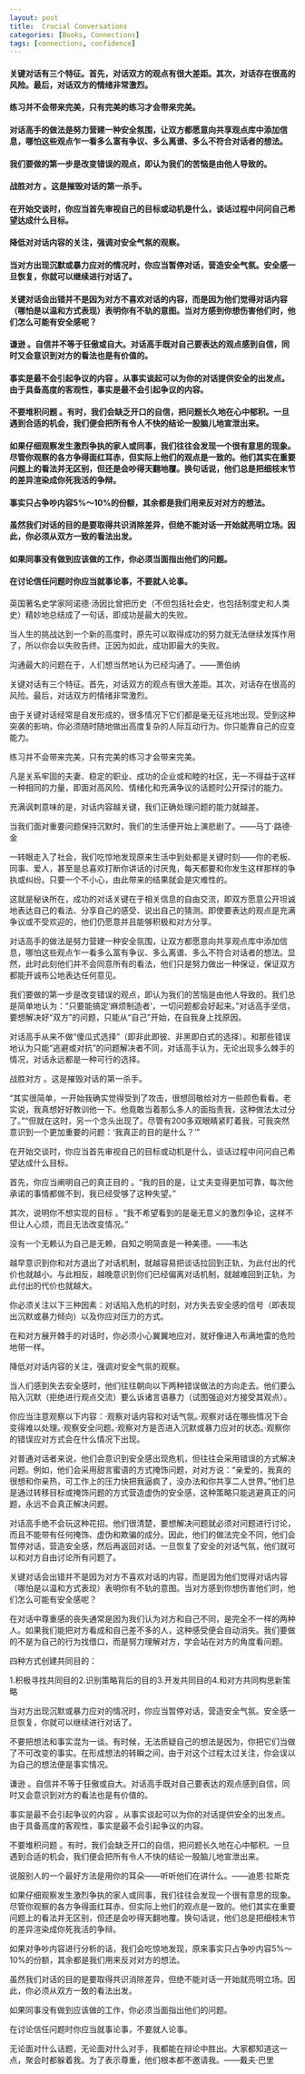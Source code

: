 ```yaml
---
layout: post
title:  Crucial Conversations
categories: [Books, Connections]
tags: [connections, confidence]
---
```

#### 关键对话有三个特征。首先，对话双方的观点有很大差距。其次，对话存在很高的风险。最后，对话双方的情绪非常激烈。
#### 练习并不会带来完美，只有完美的练习才会带来完美。
#### 对话高手的做法是努力营建一种安全氛围，让双方都愿意向共享观点库中添加信息，哪怕这些观点乍一看多么富有争议、多么离谱、多么不符合对话者的想法。
#### 我们要做的第一步是改变错误的观点，即认为我们的苦恼是由他人导致的。
#### 战胜对方 。这是摧毁对话的第一杀手。
#### 在开始交谈时，你应当首先审视自己的目标或动机是什么，谈话过程中问问自己希望达成什么目标。
#### 降低对对话内容的关注，强调对安全气氛的观察。
#### 当对方出现沉默或暴力应对的情况时，你应当暂停对话，营造安全气氛。安全感一旦恢复，你就可以继续进行对话了。
#### 关键对话会出错并不是因为对方不喜欢对话的内容，而是因为他们觉得对话内容（哪怕是以温和方式表现）表明你有不轨的意图。当对方感到你想伤害他们时，他们怎么可能有安全感呢？
#### 谦逊 。自信并不等于狂傲或自大。对话高手既对自己要表达的观点感到自信，同时又会意识到对方的看法也是有价值的。
#### 事实是最不会引起争议的内容 。从事实谈起可以为你的对话提供安全的出发点。由于具备高度的客观性，事实是最不会引起争议的内容。
#### 不要堆积问题 。有时，我们会缺乏开口的自信，把问题长久地在心中郁积。一旦遇到合适的机会，我们便会把所有令人不快的结论一股脑儿地宣泄出来。
#### 如果仔细观察发生激烈争执的家人或同事，我们往往会发现一个很有意思的现象。尽管你观察的各方争得面红耳赤，但实际上他们的观点是一致的。他们其实在重要问题上的看法并无区别，但还是会吵得天翻地覆。换句话说，他们总是把细枝末节的差异渲染成你死我活的争辩。
#### 事实只占争吵内容5%～10%的份额，其余都是我们用来反对对方的想法。
#### 虽然我们对话的目的是要取得共识消除差异，但绝不能对话一开始就亮明立场。因此，你必须从双方一致的看法出发。
#### 如果同事没有做到应该做的工作，你必须当面指出他们的问题。
#### 在讨论信任问题时你应当就事论事，不要就人论事。
<!-- more -->
英国著名史学家阿诺德·汤因比曾把历史（不但包括社会史，也包括制度史和人类史）精妙地总结成了一句话，即成功是最大的失败。

当人生的挑战达到一个新的高度时，原先可以取得成功的努力就无法继续发挥作用了，所以你会以失败告终。正因为如此，成功即最大的失败。

沟通最大的问题在于，人们想当然地认为已经沟通了。——萧伯纳

关键对话有三个特征。首先，对话双方的观点有很大差距。其次，对话存在很高的风险。最后，对话双方的情绪非常激烈。

由于关键对话经常是自发形成的，很多情况下它们都是毫无征兆地出现。受到这种突袭的影响，你必须随时随地做出高度复杂的人际互动行为。你只能靠自己的应变能力。

练习并不会带来完美，只有完美的练习才会带来完美。

凡是关系牢固的夫妻、稳定的职业、成功的企业或和睦的社区，无一不得益于这样一种相同的力量，即面对高风险、情绪化和充满争议的话题时公开探讨的能力。

充满讽刺意味的是，对话内容越关键，我们正确处理问题的能力就越差。

当我们面对重要问题保持沉默时，我们的生活便开始上演悲剧了。——马丁·路德·金

一转眼走入了社会，我们吃惊地发现原来生活中到处都是关键时刻——你的老板、同事、爱人，甚至是总喜欢打断你讲话的讨厌鬼，每天都要和你发生这样那样的争执或纠纷。只要一个不小心，由此带来的结果就会是灾难性的。

这就是秘诀所在，成功的对话关键在于相关信息的自由交流，即双方愿意公开坦诚地表达自己的看法、分享自己的感受、说出自己的猜测。即使要表达的观点是充满争议或不受欢迎的，他们仍愿意并且能够积极和对方分享。

对话高手的做法是努力营建一种安全氛围，让双方都愿意向共享观点库中添加信息，哪怕这些观点乍一看多么富有争议、多么离谱、多么不符合对话者的想法。显然，此时此刻他们并不会同意所有的看法，他们只是努力做出一种保证，保证双方都能开诚布公地表达任何意见。

我们要做的第一步是改变错误的观点，即认为我们的苦恼是由他人导致的。我们总是简单地认为：“只要能搞定‘麻烦制造者’，一切问题都会好起来。”对话高手坚信，要想解决好“双方”的问题，只能从“自己”开始，在自我身上找原因。

对话高手从来不做“傻瓜式选择”（即非此即彼、非黑即白式的选择）。和那些错误地认为只能“逃避或对抗”的问题解决者不同，对话高手认为，无论出现多么棘手的情况，对话永远都是一种可行的选择。

战胜对方 。这是摧毁对话的第一杀手。

“其实很简单，一开始我确实觉得受到了攻击，很想回敬给对方一些颜色看看。老实说，我真想好好教训他一下。他竟敢当着那么多人的面指责我，这种做法太过分了。”“但就在这时，另一个念头出现了。尽管有200多双眼睛紧盯着我，可我突然意识到一个更加重要的问题：‘我真正的目的是什么？’”

在开始交谈时，你应当首先审视自己的目标或动机是什么，谈话过程中问问自己希望达成什么目标。

首先，你应当阐明自己的真正目的 。“我的目的是，让丈夫变得更加可靠，每次他承诺的事情都做不到，我已经受够了这种失望。”

其次，说明你不想实现的目标 。“我不希望看到的是毫无意义的激烈争论，这样不但让人心烦，而且无法改变情况。”

没有一个无赖认为自己是无赖，自知之明简直是一种美德。——韦达

越早意识到你和对方退出了对话机制，就越容易把谈话拉回到正轨，为此付出的代价也就越小。与此相反，越晚意识到你们已经偏离对话机制，就越难回到正轨，为此付出的代价也就越大。

你必须关注以下三种因素：对话陷入危机的时刻，对方失去安全感的信号（即表现出沉默或暴力倾向）以及你应对压力的方式。

在和对方展开棘手的对话时，你必须小心翼翼地应对，就好像进入布满地雷的危险地带一样。

降低对对话内容的关注，强调对安全气氛的观察。

当人们感到失去安全感时，他们往往朝向以下两种错误做法的方向走去。他们要么陷入沉默（拒绝进行观点交流）要么诉诸言语暴力（试图强迫对方接受其观点）。

你应当注意观察以下内容：·观察对话内容和对话气氛。·观察对话在哪些情况下会变得难以处理。·观察安全问题。·观察对方是否进入沉默或暴力应对的状态。·观察你的错误应对方式会在什么情况下出现。

对普通对话者来说，他们会意识到安全感出现危机，但往往会采用错误的方式解决问题。例如，他们会采用甜言蜜语的方式掩饰问题，对对方说：“亲爱的，我真的很想和你亲热，可工作上的压力快把我逼疯了，没办法和你共享二人世界。”他们总是通过转移目标或掩饰问题的方式营造虚伪的安全感，这种策略只能逃避真正的问题，永远不会真正解决问题。

对话高手绝不会玩这种花招。他们很清楚，要想解决问题就必须对问题进行讨论，而且不能带有任何掩饰、虚伪和欺骗的成分。因此，他们的做法完全不同，他们会暂停对话，营造安全感，然后再返回对话。一旦恢复了安全的对话气氛，他们就可以和对方自由讨论所有问题了。

关键对话会出错并不是因为对方不喜欢对话的内容，而是因为他们觉得对话内容（哪怕是以温和方式表现）表明你有不轨的意图。当对方感到你想伤害他们时，他们怎么可能有安全感呢？

在对话中尊重感的丧失通常是因为我们认为对方和自己不同，是完全不一样的两种人。如果我们能把对方看成和自己差不多的人，这种感受便会自动消失。我们要做的不是为自己的行为找借口，而是努力理解对方，学会站在对方的角度看问题。

四种方式创建共同目的：

1.积极寻找共同目的2.识别策略背后的目的3.开发共同目的4.和对方共同构思新策略

当对方出现沉默或暴力应对的情况时，你应当暂停对话，营造安全气氛。安全感一旦恢复，你就可以继续进行对话了。

不要把想法和事实混为一谈。有时候，无法质疑自己的想法是因为，你把它们当做了不可改变的事实。在形成想法的转瞬之间，由于对这个过程太过关注，你会误以为自己的想法便是事实情况。

谦逊 。自信并不等于狂傲或自大。对话高手既对自己要表达的观点感到自信，同时又会意识到对方的看法也是有价值的。

事实是最不会引起争议的内容 。从事实谈起可以为你的对话提供安全的出发点。由于具备高度的客观性，事实是最不会引起争议的内容。

不要堆积问题 。有时，我们会缺乏开口的自信，把问题长久地在心中郁积。一旦遇到合适的机会，我们便会把所有令人不快的结论一股脑儿地宣泄出来。

说服别人的一个最好方法是用你的耳朵——听听他们在讲什么。——迪恩·拉斯克

如果仔细观察发生激烈争执的家人或同事，我们往往会发现一个很有意思的现象。尽管你观察的各方争得面红耳赤，但实际上他们的观点是一致的。他们其实在重要问题上的看法并无区别，但还是会吵得天翻地覆。换句话说，他们总是把细枝末节的差异渲染成你死我活的争辩。

如果对争吵内容进行分析的话，我们会吃惊地发现，原来事实只占争吵内容5%～10%的份额，其余都是我们用来反对对方的想法。

虽然我们对话的目的是要取得共识消除差异，但绝不能对话一开始就亮明立场。因此，你必须从双方一致的看法出发。

如果同事没有做到应该做的工作，你必须当面指出他们的问题。

在讨论信任问题时你应当就事论事，不要就人论事。

无论面对什么话题，无论面对什么对手，我都能在辩论中胜出。大家都知道这一点，聚会时都躲着我。为了表示尊重，他们根本都不邀请我。——戴夫·巴里
